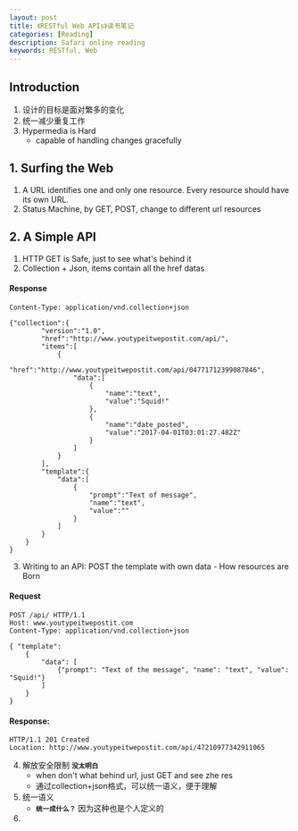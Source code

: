 ```yaml
---
layout: post
title: 《RESTful Web APIs》读书笔记
categories: [Reading]
description: Safari online reading
keywords: RESTful, Web
---
```



## Introduction
1. 设计的目标是面对繁多的变化
2. 统一减少重复工作
3. Hypermedia is Hard
	* capable of handling changes gracefully

## 1. Surfing the Web

1. A URL identifies one and only one resource. Every resource should have its own URL.
2. Status Machine, by GET, POST, change to different url resources

## 2. A Simple API
1. HTTP GET is Safe, just to see what's behind it
2. Collection + Json, items contain all the href datas

#### Response
```
Content-Type: application/vnd.collection+json

{"collection":{
        "version":"1.0",
        "href":"http://www.youtypeitwepostit.com/api/",
        "items":[
            {
                "href":"http://www.youtypeitwepostit.com/api/04771712399087846",
                "data":[
                    {
                        "name":"text",
                        "value":"Squid!"
                    },
                    {
                        "name":"date_posted",
                        "value":"2017-04-01T03:01:27.482Z"
                    }
                ]
            }
        ],
        "template":{
            "data":[
                {
                    "prompt":"Text of message",
                    "name":"text",
                    "value":""
                }
            ]
        }
    }
}

```

3. Writing to an API: POST the template with own data - How resources are Born

#### Request

```
POST /api/ HTTP/1.1
Host: www.youtypeitwepostit.com
Content-Type: application/vnd.collection+json

{ "template":
	{
  		"data": [
   			{"prompt": "Text of the message", "name": "text", "value": "Squid!"}
  		]
 	}
}
```

#### Response:
```
HTTP/1.1 201 Created
Location: http://www.youtypeitwepostit.com/api/47210977342911065
```

4. 解放安全限制 **`没太明白`**
	- when don't what behind url, just GET and see zhe res
	- 通过collection+json格式，可以统一语义，便于理解
5. 统一语义 
	- **`统一成什么？`** 因为这种也是个人定义的
6. 
